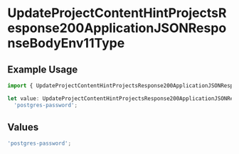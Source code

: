 # UpdateProjectContentHintProjectsResponse200ApplicationJSONResponseBodyEnv11Type

## Example Usage

```typescript
import { UpdateProjectContentHintProjectsResponse200ApplicationJSONResponseBodyEnv11Type } from '@vercel/client/models/operations';

let value: UpdateProjectContentHintProjectsResponse200ApplicationJSONResponseBodyEnv11Type =
  'postgres-password';
```

## Values

```typescript
'postgres-password';
```
